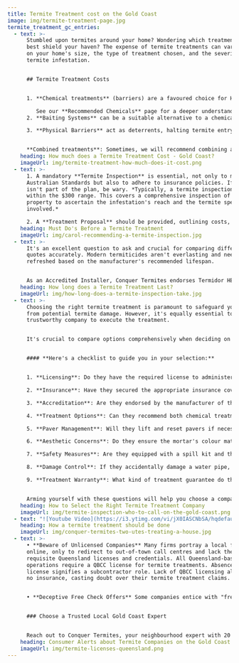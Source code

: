 ```yaml
---
title: Termite Treatment cost on the Gold Coast
image: img/termite-treatment-page.jpg
termite_treatment_gc_entries:
  - text: >-
      Stumbled upon termites around your home? Wondering which treatment will
      best shield your haven? The expense of termite treatments can vary based
      on your home's size, the type of treatment chosen, and the severity of the
      termite infestation.


      ## Termite Treatment Costs


      1. **Chemical treatments** (barriers) are a favoured choice for Homeowners on the Gold Coast. A standard chemical termite treatment using Termidor HE is usually between **$3000 to $4000**. Variables such as the home's external perimeter (average is 65 lineal meters) and chemical type can influence the cost.

         See our **Recommended Chemicals** page for a deeper understanding.
      2. **Baiting Systems** can be a suitable alternative to a chemical option. Depending on property dimensions and the number of bait stations, costs can range from **$1500 to $3000**, with an added annual fee for monitoring. See our page about BASF **Trelona Baiting System**.

      3. **Physical Barriers** act as deterrents, halting termite entry. These systems, are often integrated during construction. It's very much a quote-and-do proposition.


      **Combined treatments**: Sometimes, we will recommend combining a chemical treatment with a baiting system for ultimate protection.
    heading: How much does a Termite Treatment Cost - Gold Coast?
    imageUrl: img/termite-treatment-how-much-does-it-cost.png
  - text: >-
      1. A mandatory **Termite Inspection** is essential, not only to meet the
      Australian Standards but also to adhere to insurance policies. If this
      isn't part of the plan, be wary. *Typically, a termite inspection falls
      within the $300 range. This covers a comprehensive inspection of your
      property to ascertain the infestation's reach and the termite species
      involved.*

      2. A **Treatment Proposal** should be provided, outlining costs, strategy, and any constraints.
    heading: Must Do's Before a Termite Treatment
    imageUrl: img/carol-recommending-a-termite-inspection.jpg
  - text: >-
      It's an excellent question to ask and crucial for comparing different
      quotes accurately. Modern termiticides aren't everlasting and need to be
      refreshed based on the manufacturer's recommended lifespan.


      As an Accredited Installer, Conquer Termites endorses Termidor HE, which offers an eight-year protection span under typical Gold Coast conditions.
    heading: How long does a Termite Treatment Last?
    imageUrl: img/how-long-does-a-termite-inspection-take.jpg
  - text: >-
      Choosing the right termite treatment is paramount to safeguard your home
      from potential termite damage. However, it's equally essential to select a
      trustworthy company to execute the treatment.


      It's crucial to compare options comprehensively when deciding on a termite treatment company. Regrettably, there are significant variations in the industry when it comes to quality, expertise, methods, and integrity.


      #### **Here's a checklist to guide you in your selection:**


      1. **Licensing**: Do they have the required license to administer a chemical treatment in Queensland?

      2. **Insurance**: Have they secured the appropriate insurance coverage?

      3. **Accreditation**: Are they endorsed by the manufacturer of the chemical they propose to use?

      4. **Treatment Options**: Can they recommend both chemical treatments and baiting systems to give you the right option?

      5. **Paver Management**: Will they lift and reset pavers if necessary? Lazy companies just drill.

      6. **Aesthetic Concerns**: Do they ensure the mortar's colour matches the patched drill holes, or do they use cheap plastic plugs?

      7. **Safety Measures**: Are they equipped with a spill kit and the necessary Personal Protective Equipment (PPE)?

      8. **Damage Control**: If they accidentally damage a water pipe, will they take responsibility for the repair?

      9. **Treatment Warranty**: What kind of treatment guarantee do they offer?


      Arming yourself with these questions will help you choose a company that not only offers effective termite treatments but also provides a service that's thorough, responsible, and professional.
    heading: How to Select the Right Termite Treatment Company
    imageUrl: img/termite-inspection-who-to-call-on-the-gold-coast.png
  - text: "![Youtube Video](https://i3.ytimg.com/vi/jX0IASCNbSA/hqdefault.jpg)"
    heading: How a termite treatment should be done
    imageUrl: img/conquer-termites-two-utes-treating-a-house.jpg
  - text: >-
      • **Beware of Unlicensed Companies** Many firms portray a local facade
      online, only to redirect to out-of-town call centres and lack the
      requisite Queensland licenses and credentials. All Queensland-based
      operations require a QBCC license for termite treatments. Absence of this
      license signifies a subcontractor role. Lack of QBCC licensing also means
      no insurance, casting doubt over their termite treatment claims.


      • **Deceptive Free Check Offers** Some companies entice with "free termite checks" only to hastily propose an overpriced, subpar baiting system priced at $7,000! These operators typically lack proper licensing. Often, a waiver must be signed, clarifying the service as a 'check' rather than a full-fledged inspection meeting Australian Standards.


      ### Choose a Trusted Local Gold Coast Expert


      Reach out to Conquer Termites, your neighbourhood expert with 20 years of service on the Gold Coast. Boasting 25 adept, fully licensed technicians, we're adept at spotting and eliminating termites tailored to the unique requirements of South East Queensland homes.
    heading: Consumer Alerts about Termite Companies on the Gold Coast
    imageUrl: img/termite-licenses-queensland.png
---
```

